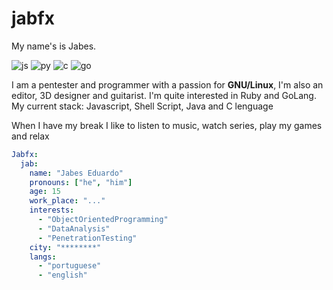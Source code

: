 # jabfx
My name's is Jabes.

![js](https://img.shields.io/badge/JavaScript-323330?style=for-the-badge&logo=javascript&logoColor=F7DF1E)
![py](https://img.shields.io/badge/Python-FF9499?style=for-the-badge&logo=python&logoColor=blue)
![c](https://img.shields.io/badge/C-00599C?style=for-the-badge&logo=c&logoColor=white)
![go](https://img.shields.io/badge/Go-00ADD8?style=for-the-badge&logo=go&logoColor=white)

I am a pentester and programmer with a passion for **GNU/Linux**, I'm also an editor, 3D designer and guitarist. I'm quite interested in Ruby and GoLang. My current stack: Javascript, Shell Script, Java and C lenguage

When I have my break I like to listen to music, watch series, play my games and relax
~~~yaml
Jabfx:
  jab:
    name: "Jabes Eduardo"
    pronouns: ["he", "him"]
    age: 15
    work_place: "..."
    interests:
      - "ObjectOrientedProgramming"
      - "DataAnalysis"
      - "PenetrationTesting"
    city: "********"
    langs:
      - "portuguese"
      - "english"

~~~

